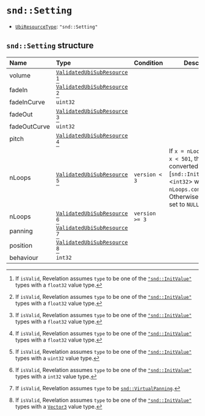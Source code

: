 # `snd::Setting`

- [`UbiResourceType`](./index.md#ubiresourcetype-string): `"snd::Setting"`

## `snd::Setting` structure

| Name | Type | Condition | Description |
| :-- | :-- | :-- | --- |
| volume | [`ValidatedUbiSubResource`](./index.md#validatedubisubresource-structure) [^1] |  |  |
| fadeIn | [`ValidatedUbiSubResource`](./index.md#validatedubisubresource-structure) [^1] |  |  |
| fadeInCurve | `uint32` |  |  |
| fadeOut | [`ValidatedUbiSubResource`](./index.md#validatedubisubresource-structure) [^1] |  |  |
| fadeOutCurve | `uint32` |  |  |
| pitch | [`ValidatedUbiSubResource`](./index.md#validatedubisubresource-structure) [^1] |  |  |
| nLoops | [`ValidatedUbiSubResource`](./index.md#validatedubisubresource-structure) [^2] | `version < 3` | If `x = nLoops.Get(), x < 501`, this field is converted to [`snd::InitValueConst`]<`int32`> with `nLoops.const = x`. Otherwise, this field is set to `NULL`. |
| nLoops | [`ValidatedUbiSubResource`](./index.md#validatedubisubresource-structure) [^3] | `version >= 3` |  |
| panning | [`ValidatedUbiSubResource`](./index.md#validatedubisubresource-structure) [^4] |  |  |
| position | [`ValidatedUbiSubResource`](./index.md#validatedubisubresource-structure) [^5] |  |  |
| behaviour | `int32` |  |  |

[^1]: If `isValid`, Revelation assumes `type` to be one of the [`"snd::InitValue"`](./snd-initvalue.md) types with a `float32` value type.
[^2]: If `isValid`, Revelation assumes `type` to be one of the [`"snd::InitValue"`](./snd-initvalue.md) types with a `uint32` value type.
[^3]: If `isValid`, Revelation assumes `type` to be one of the [`"snd::InitValue"`](./snd-initvalue.md) types with a `int32` value type.
[^4]: If `isValid`, Revelation assumes `type` to be [`snd::VirtualPanning`](./snd-virtualpanning.md).
[^5]: If `isValid`, Revelation assumes `type` to be one of the [`"snd::InitValue"`](./snd-initvalue.md) types with a [`Vector3`](../base.md#vector3-structure) value type.
